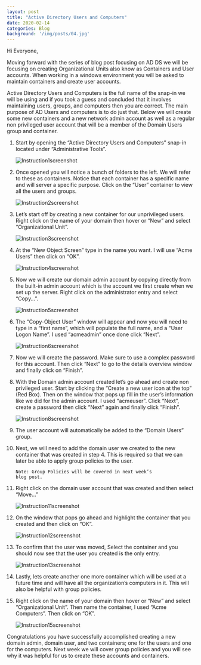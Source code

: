 ```yaml
---
layout: post
title: "Active Directory Users and Computers"
date: 2020-02-14
categories: Blog
background: '/img/posts/04.jpg'
---
```


Hi Everyone,

Moving forward with the series of blog post focusing on AD DS we will be focusing on creating
Organizational Units also know as Containers and User accounts. When working in a windows environment
you will be asked to maintain containers and create user accounts.

Active Directory Users and Computers is the full name of the snap-in we will be using and if you took
a guess and concluded that it involves maintaining users, groups, and computers then you are correct.
The main purpose of AD Users and computers is to do just that. Below we will create some new containers
and a new network admin account as well as a regular non privileged user account that will be a member
of the Domain Users group and container.

1. Start by opening the “Active Directory Users and Computers” snap-in located under “Administrative Tools”.

   ![Instruction1screenshot](/newblog/img/resources/2020-02-14-Post/1.jpg)

2. Once opened you will notice a bunch of folders to the left. We will refer to these as containers. Notice
   that each container has a specific name and will server a specific purpose. Click on the “User” container
   to view all the users and groups.

   ![Instruction2screenshot](/newblog/img/resources/2020-02-14-Post/2.jpg)

3. Let’s start off by creating a new container for our unprivileged users. Right click on the name of your 
   domain then hover or “New” and select “Organizational Unit”.

   ![Instruction3screenshot](/newblog/img/resources/2020-02-14-Post/3.jpg)

4. At the “New Object Screen” type in the name you want. I will use “Acme Users” then click on “OK”.

   ![Instruction4screenshot](/newblog/img/resources/2020-02-14-Post/4.jpg)

5. Now we will create our domain admin account by copying directly from the built-in admin account which is
   the account we first create when we set up the server. Right click on the administrator entry and select
   “Copy…”.

   ![Instruction5screenshot](/newblog/img/resources/2020-02-14-Post/5.jpg)

6. The “Copy-Object User” window will appear and now you will need to type in a “first name”, which will
   populate the full name, and a “User Logon Name”. I used “acmeadmin” once done click “Next”.

   ![Instruction6screenshot](/newblog/img/resources/2020-02-14-Post/6.jpg)

7. Now we will create the password. Make sure to use a complex password for this account. Then click “Next” to
   go to the details overview window and finally click on “Finish”.

8. With the Domain admin account created let’s go ahead and create non privileged user. Start by clicking the
   “Create a new user icon at the top” (Red Box). Then on the window that pops up fill in the user’s information
   like we did for the admin account. I used “acmeuser”. Click “Next”, create a password then click “Next” again
   and finally click “Finish”.

   ![Instruction8screenshot](/newblog/img/resources/2020-02-14-Post/8.jpg)

9. The user account will automatically be added to the “Domain Users” group.

10. Next, we will need to add the domain user we created to the new container that was created in step 4. This is
    required so that we can later be able to apply group policies to the user. 

		Note: Group Policies will be covered in next week’s 
		blog post.

11. Right click on the domain user account that was created and then select “Move…”

    ![Instruction11screenshot](/newblog/img/resources/2020-02-14-Post/11.jpg)

12. On the window that pops go ahead and highlight the container that you created and then click on “OK”.

    ![Instruction12screenshot](/newblog/img/resources/2020-02-14-Post/12.jpg)

13. To confirm that the user was moved, Select the container and you should now see that the user you created is
    the only entry.

    ![Instruction13screenshot](/newblog/img/resources/2020-02-14-Post/13.jpg)

14. Lastly, lets create another one more container which will be used at a future time and will have all the
    organization’s computers in it. This will also be helpful with group policies.

15. Right click on the name of your domain then hover or “New” and select “Organizational Unit”. Then name the
    container, I used “Acme Computers”. Then click on “OK”.

    ![Instruction15screenshot](/newblog/img/resources/2020-02-14-Post/15.jpg)

Congratulations you have successfully accomplished creating a new domain admin, domain user, and two containers;
one for the users and one for the computers. Next week we will cover group policies and you will see why it was
helpful for us to create these accounts and containers.

